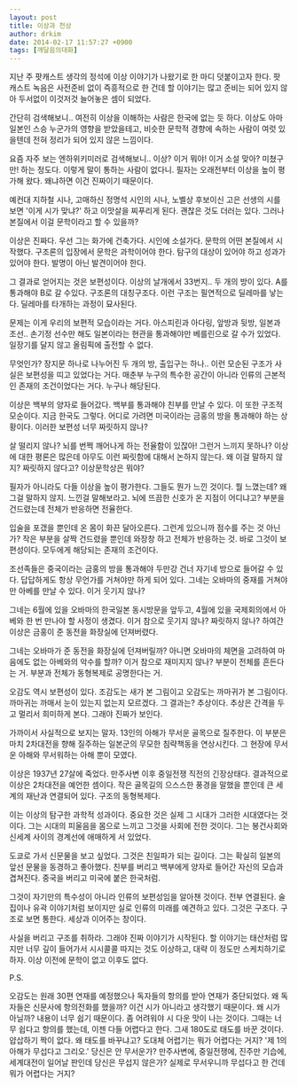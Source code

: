 ```yaml
---
layout: post
title: 이상과 천상
author: drkim
date: 2014-02-17 11:57:27 +0900
tags: [깨달음의대화]
---
```




  



  지난 주 팟캐스트 생각의 정석에 이상 이야기가 나왔기로 한 마디 덧붙이고자 한다. 팟 캐스트 녹음은 사전준비 없이 즉흥적으로 한 건데 할 이야기는 많고 준비는 되어 있지 않아 두서없이 이것저것 늘어놓은 셈이 되었다.


  



  간단히 검색해보니.. 여전히 이상을 이해하는 사람은 한국에 없는 듯 하다. 이상도 아마 일본인 스승 누군가의 영향을 받았을테고, 비슷한 문학적 경향에 속하는 사람이 여럿 있을텐데 전혀 정리가 되어 있지 않은 느낌이다.


  



  요즘 자주 보는 엔하위키미러로 검색해보니.. 이상? 이거 뭐야! 이거 소설 맞아? 미쳤구만! 하는 정도다. 이렇게 말이 통하는 사람이 없다니. 필자는 오래전부터 이상을 높이 평가해 왔다. 왜냐하면 이건 진짜이기 때문이다.


  



  예컨대 지하철 시나, 고매하신 정명석 시인의 시나, 노벨상 후보이신 고은 선생의 시를 보면 '이게 시가 맞냐?' 하고 이맛살을 찌푸리게 된다. 괜찮은 것도 더러는 있다. 그러나 본질에서 이걸 문학이라고 할 수 있을까?


  



  이상은 진짜다. 우선 그는 화가에 건축가다. 시인에 소설가다. 문학의 어떤 본질에서 시작했다. 구조론의 입장에서 문학은 과학이어야 한다. 탐구의 대상이 있어야 하고 성과가 있어야 한다. 발명이 아닌 발견이어야 한다.


  



  그 결과로 얻어지는 것은 보편성이다. 이상의 날개에서 33번지.. 두 개의 방이 있다. A를 통과해야 B로 갈 수있다. 구조론의 대칭구조다. 이런 구조는 필연적으로 딜레마를 낳는다. 딜레마를 타개하는 과정이 묘사된다.


  



  문제는 이게 우리의 보편적 모습이라는 거다. 아스피린과 아다링, 앞방과 뒷방, 일본과 조선.. 손기정 선수만 해도 일본이라는 현관을 통과해야만 베를린으로 갈 수가 있었다. 일장기를 달지 않고 올림픽에 출전할 수 없다.


  



  무엇인가? 장지문 하나로 나누어진 두 개의 방, 출입구는 하나.. 이런 모순된 구조가 사실은 보편성을 띠고 있었다는 거다. 매춘부 누구의 특수한 공간이 아니라 인류의 근본적인 존재의 조건이었다는 거다. 누구나 해당된다.


  



  이상은 백부의 양자로 들어갔다. 백부를 통과해야 친부를 만날 수 있다. 이 또한 구조적 모순이다. 지금 한국도 그렇다. 어디로 가려면 미국이라는 금홍의 방을 통과해야 하는 상황이다. 이러한 보편성 너무 짜릿하지 않나?


  



  살 떨리지 않나? 뇌를 번쩍 깨어나게 하는 전율함이 있잖아! 그런거 느끼지 못하나? 이상에 대한 평론은 많은데 아무도 이런 짜릿함에 대해서 논하지 않는다. 왜 이걸 말하지 않지? 짜릿하지 않다고? 이상문학상은 뭐야?


  



  필자가 아니라도 다들 이상을 높이 평가한다. 그들도 뭔가 느낀 것이다. 뭘 느꼈는데? 왜 그걸 말하지 않지. 느낀걸 말해보라고. 뇌에 뜨끔한 신호가 온 지점이 어디냐고? 부분을 건드렸는데 전체가 반응하면 전율한다.


  



  입술을 포갰을 뿐인데 온 몸이 화끈 달아오른다. 그런게 있으니까 점수를 주는 것 아닌가? 작은 부분을 살짝 건드렸을 뿐인데 와장창 하고 전체가 반응하는 것. 바로 그것이 보편성이다. 모두에게 해당되는 존재의 조건이다.


  



  조선족들은 중국이라는 금홍의 방을 통과해야 두만강 건너 자기네 방으로 들어갈 수 있다. 답답하게도 항상 무언가를 거쳐야만 하게 되어 있다. 그네는 오바마의 중재를 거쳐야만 아베를 만날 수 있다. 이거 웃기지 않나?


  



  그네는 6월에 있을 오바마의 한국일본 동시방문을 앞두고, 4월에 있을 국제회의에서 아베와 한 번 만나야 할 사정이 생겼다. 이거 참으로 웃기지 않나? 짜릿하지 않나? 하여간 이상은 금홍이 준 동전을 화장실에 던져버렸다.


  



  그네는 오바마가 준 동전을 화장실에 던져버릴까? 아니면 오바마의 체면을 고려하여 마음에도 없는 아베와의 악수를 할까? 이거 참으로 재미지지 않나? 부분이 전체를 흔든다는 거. 부분과 전체가 동형복제로 공명한다는 거.


  



  오감도 역시 보편성이 있다. 조감도는 새가 본 그림이고 오감도는 까마귀가 본 그림이다. 까마귀는 까매서 눈이 있는지 없는지 모르겠다. 그 결과는? 추상이다. 추상은 간격을 두고 멀리서 희미하게 본다. 그래야 진짜가 보인다.


  



  가까이서 사실적으로 보지는 말자. 13인의 아해가 무서운 골목으로 질주한다. 이 부분은 마치 2차대전을 향해 질주하는 일본군의 무모한 침략책동을 연상시킨다. 그 현장에 무서운 아해와 무서워하는 아해 뿐이 모였다.


  



  이상은 1937년 27살에 죽었다. 만주사변 이후 중일전쟁 직전의 긴장상태다. 결과적으로 이상은 2차대전을 예언한 셈이다. 작은 골목길의 으스스한 풍경을 말했을 뿐인데 큰 세계의 재난과 연결되어 있다. 구조의 동형복제다.


  



  이는 이상의 탐구한 과학적 성과이다. 중요한 것은 실제 그 시대가 그러한 시대였다는 것이다. 그는 시대의 피울음을 몸으로 느끼고 그것을 사회에 전한 것이다. 그는 봉건사회와 신세계 사이의 경계선에 애매하게 서 있었다.


  



  도쿄로 가서 신문물을 보고 싶었다. 그것은 친일파가 되는 길이다. 그는 확실히 일본의 앞선 문물을 동경하고 좋아했다. 친부를 버리고 백부에게 양자로 들어간 자신의 모습과 겹쳐진다. 중국을 버리고 미국에 붙은 한국처럼.


  



  그것이 자기만의 특수성이 아니라 인류의 보편성임을 알아챈 것이다. 전부 연결된다. 술집이나 유곽 이야기처럼 보이지만 실로 인류의 미래를 예견하고 있다. 그것은 구조다. 구조로 보면 통한다. 세상과 이어주는 창이다.


  



  사실을 버리고 구조를 취하라. 그래야 진짜 이야기가 시작된다. 할 이야기는 태산처럼 많지만 너무 깊이 들어가서 시시콜콜 따지는 것도 이상하고, 대략 이 정도만 스케치하기로 하자. 이상 이전에 문학이 없고 이후도 없다.



  


   P.S.


오감도는 원래 30편 연재를 예정했으나 독자들의 항의를 받아 연재가 중단되었다. 왜 독자들은 신문사에 항의전화를 했을까? 이건 시가 아니라고 생각했기 때문이다. 왜 시가 아닐까? 내용이 너무 쉽기 때문이다. 좀 어려워야 시 다운 맛이 나는 것이다. 그때는 너무 쉽다고 항의를 했는데, 이젠 다들 어렵다고 한다. 그새 180도로 태도를 바꾼 것이다. 얍삽하기 짝이 없다. 왜 태도를 바꾸냐고? 도대체 어렵기는 뭐가 어렵다는 거지? '제 1의 아해가 무섭다고 그리오.' 당신은 안 무서운가? 만주사변에, 중일전쟁에, 진주만 기습에, 세계대전이 일어날 판인데 당신은 무섭지 않은가? 실제로 무서우니까 무섭다고 한 건데 뭐가 어렵다는 거지?